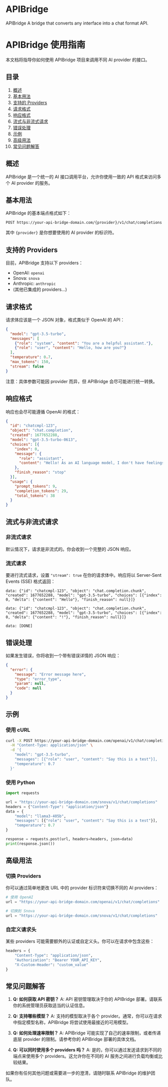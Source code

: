 # APIBridge
APIBridge A bridge that converts any interface into a chat format API.


# APIBridge 使用指南

本文档将指导你如何使用 APIBridge 项目来调用不同 AI provider 的接口。

## 目录

1. [概述](#概述)
2. [基本用法](#基本用法)
3. [支持的 Providers](#支持的-providers)
4. [请求格式](#请求格式)
5. [响应格式](#响应格式)
6. [流式与非流式请求](#流式与非流式请求)
7. [错误处理](#错误处理)
8. [示例](#示例)
9. [高级用法](#高级用法)
10. [常见问题解答](#常见问题解答)

## 概述

APIBridge 是一个统一的 AI 接口调用平台，允许你使用一致的 API 格式来访问多个 AI provider 的服务。

## 基本用法

APIBridge 的基本端点格式如下：

```
POST https://your-api-bridge-domain.com/{provider}/v1/chat/completions
```

其中 `{provider}` 是你想要使用的 AI provider 的标识符。

## 支持的 Providers

目前，APIBridge 支持以下 providers：

- OpenAI: `openai`
- Snova: `snova`
- Anthropic: `anthropic`
- (其他已集成的 providers...)

## 请求格式

请求体应该是一个 JSON 对象，格式类似于 OpenAI 的 API：

```json
{
  "model": "gpt-3.5-turbo",
  "messages": [
    {"role": "system", "content": "You are a helpful assistant."},
    {"role": "user", "content": "Hello, how are you?"}
  ],
  "temperature": 0.7,
  "max_tokens": 150,
  "stream": false
}
```

注意：具体参数可能因 provider 而异，但 APIBridge 会尽可能进行统一转换。

## 响应格式

响应也会尽可能遵循 OpenAI 的格式：

```json
{
  "id": "chatcmpl-123",
  "object": "chat.completion",
  "created": 1677652288,
  "model": "gpt-3.5-turbo-0613",
  "choices": [{
    "index": 0,
    "message": {
      "role": "assistant",
      "content": "Hello! As an AI language model, I don't have feelings, but I'm functioning well and ready to assist you. How can I help you today?"
    },
    "finish_reason": "stop"
  }],
  "usage": {
    "prompt_tokens": 9,
    "completion_tokens": 29,
    "total_tokens": 38
  }
}
```

## 流式与非流式请求

### 非流式请求

默认情况下，请求是非流式的。你会收到一个完整的 JSON 响应。

### 流式请求

要进行流式请求，设置 `"stream": true` 在你的请求体中。响应将以 Server-Sent Events (SSE) 格式返回：

```
data: {"id": "chatcmpl-123", "object": "chat.completion.chunk", "created": 1677652288, "model": "gpt-3.5-turbo", "choices": [{"index": 0, "delta": {"content": "Hello"}, "finish_reason": null}]}

data: {"id": "chatcmpl-123", "object": "chat.completion.chunk", "created": 1677652288, "model": "gpt-3.5-turbo", "choices": [{"index": 0, "delta": {"content": "!"}, "finish_reason": null}]}

data: [DONE]
```

## 错误处理

如果发生错误，你将收到一个带有错误详情的 JSON 响应：

```json
{
  "error": {
    "message": "Error message here",
    "type": "error_type",
    "param": null,
    "code": null
  }
}
```

## 示例

### 使用 cURL

```bash
curl -X POST https://your-api-bridge-domain.com/openai/v1/chat/completions \
  -H "Content-Type: application/json" \
  -d '{
    "model": "gpt-3.5-turbo",
    "messages": [{"role": "user", "content": "Say this is a test"}],
    "temperature": 0.7
  }'
```

### 使用 Python

```python
import requests

url = "https://your-api-bridge-domain.com/snova/v1/chat/completions"
headers = {"Content-Type": "application/json"}
data = {
    "model": "llama3-405b",
    "messages": [{"role": "user", "content": "Say this is a test"}],
    "temperature": 0.7
}

response = requests.post(url, headers=headers, json=data)
print(response.json())
```

## 高级用法

### 切换 Providers

你可以通过简单地更改 URL 中的 provider 标识符来切换不同的 AI providers：

```python
# 使用 OpenAI
url = "https://your-api-bridge-domain.com/openai/v1/chat/completions"

# 切换到 Snova
url = "https://your-api-bridge-domain.com/snova/v1/chat/completions"
```

### 自定义请求头

某些 providers 可能需要额外的认证或自定义头。你可以在请求中包含这些：

```python
headers = {
    "Content-Type": "application/json",
    "Authorization": "Bearer YOUR_API_KEY",
    "X-Custom-Header": "custom_value"
}
```

## 常见问题解答

1. **Q: 如何获取 API 密钥？**
   A: API 密钥管理取决于你的 APIBridge 部署。请联系你的系统管理员获取适当的认证信息。

2. **Q: 支持哪些模型？**
   A: 支持的模型取决于各个 provider。通常，你可以在请求中指定模型名称，APIBridge 将尝试使用最接近的可用模型。

3. **Q: 如何处理速率限制？**
   A: APIBridge 可能实现了自己的速率限制，或者传递底层 provider 的限制。请参考你的 APIBridge 部署的具体文档。

4. **Q: 可以同时使用多个 providers 吗？**
   A: 是的，你可以通过发送请求到不同的端点来使用多个 providers。这允许你在不同的 AI 服务之间进行负载均衡或比较结果。

如果你有任何其他问题或需要进一步的澄清，请随时联系 APIBridge 的维护团队。